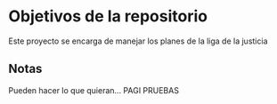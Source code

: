 # Objetivos de la repositorio

Este proyecto se encarga de manejar los planes de la liga de la justicia


## Notas
Pueden hacer lo que quieran... PAGI
PRUEBAS
